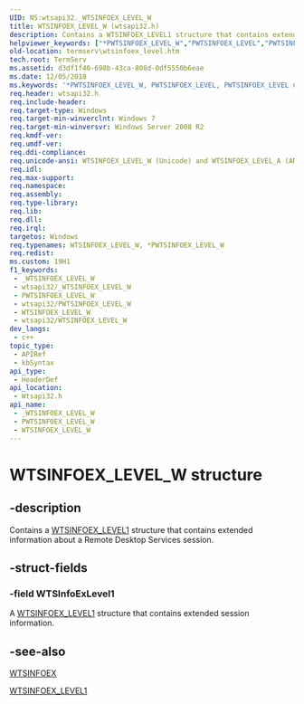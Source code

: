 ```yaml
---
UID: NS:wtsapi32._WTSINFOEX_LEVEL_W
title: WTSINFOEX_LEVEL_W (wtsapi32.h)
description: Contains a WTSINFOEX_LEVEL1 structure that contains extended information about a Remote Desktop Services session.
helpviewer_keywords: ["*PWTSINFOEX_LEVEL_W","PWTSINFOEX_LEVEL","PWTSINFOEX_LEVEL union pointer [Remote Desktop Services]","WTSINFOEX_LEVEL","WTSINFOEX_LEVEL union [Remote Desktop Services]","WTSINFOEX_LEVEL_A","WTSINFOEX_LEVEL_W","termserv.wtsinfoex_level","wtsapi32/PWTSINFOEX_LEVEL","wtsapi32/WTSINFOEX_LEVEL","wtsapi32/WTSINFOEX_LEVEL_A","wtsapi32/WTSINFOEX_LEVEL_W"]
old-location: termserv\wtsinfoex_level.htm
tech.root: TermServ
ms.assetid: d3df1f40-698b-43ca-808d-0df5550b6eae
ms.date: 12/05/2018
ms.keywords: '*PWTSINFOEX_LEVEL_W, PWTSINFOEX_LEVEL, PWTSINFOEX_LEVEL union pointer [Remote Desktop Services], WTSINFOEX_LEVEL, WTSINFOEX_LEVEL union [Remote Desktop Services], WTSINFOEX_LEVEL_A, WTSINFOEX_LEVEL_W, termserv.wtsinfoex_level, wtsapi32/PWTSINFOEX_LEVEL, wtsapi32/WTSINFOEX_LEVEL, wtsapi32/WTSINFOEX_LEVEL_A, wtsapi32/WTSINFOEX_LEVEL_W'
req.header: wtsapi32.h
req.include-header: 
req.target-type: Windows
req.target-min-winverclnt: Windows 7
req.target-min-winversvr: Windows Server 2008 R2
req.kmdf-ver: 
req.umdf-ver: 
req.ddi-compliance: 
req.unicode-ansi: WTSINFOEX_LEVEL_W (Unicode) and WTSINFOEX_LEVEL_A (ANSI)
req.idl: 
req.max-support: 
req.namespace: 
req.assembly: 
req.type-library: 
req.lib: 
req.dll: 
req.irql: 
targetos: Windows
req.typenames: WTSINFOEX_LEVEL_W, *PWTSINFOEX_LEVEL_W
req.redist: 
ms.custom: 19H1
f1_keywords:
 - _WTSINFOEX_LEVEL_W
 - wtsapi32/_WTSINFOEX_LEVEL_W
 - PWTSINFOEX_LEVEL_W
 - wtsapi32/PWTSINFOEX_LEVEL_W
 - WTSINFOEX_LEVEL_W
 - wtsapi32/WTSINFOEX_LEVEL_W
dev_langs:
 - c++
topic_type:
 - APIRef
 - kbSyntax
api_type:
 - HeaderDef
api_location:
 - Wtsapi32.h
api_name:
 - _WTSINFOEX_LEVEL_W
 - PWTSINFOEX_LEVEL_W
 - WTSINFOEX_LEVEL_W
---
```


# WTSINFOEX_LEVEL_W structure


## -description

Contains a <a href="/windows/desktop/api/wtsapi32/ns-wtsapi32-wtsinfoex_level1_a">WTSINFOEX_LEVEL1</a> structure that contains extended information about a Remote Desktop Services session.

## -struct-fields

### -field WTSInfoExLevel1

A <a href="/windows/desktop/api/wtsapi32/ns-wtsapi32-wtsinfoex_level1_a">WTSINFOEX_LEVEL1</a> structure that contains extended session information.

## -see-also

<a href="/windows/desktop/api/wtsapi32/ns-wtsapi32-wtsinfoexa">WTSINFOEX</a>



<a href="/windows/desktop/api/wtsapi32/ns-wtsapi32-wtsinfoex_level1_a">WTSINFOEX_LEVEL1</a>

